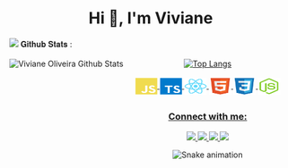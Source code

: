 
<h1 align="center">Hi 👋, I'm Viviane</h1>

<summary>
  <img src="https://media.giphy.com/media/cj87CxfRtrUifF3Ryk/giphy.gif" height="25">
  <span> 𝐆𝐢𝐭𝐡𝐮𝐛 𝐒𝐭𝐚𝐭𝐬 : </span>
</summary>
<br />
 <div align="center">
  <a href="https://github.com/Viviane-13">
    <img height="180em" align="left" alt="Viviane Oliveira Github Stats" src="https://github-readme-stats.vercel.app/api?username=Viviane-13&show_icons=true&hide_border=true&theme=dracula" />
    <img height="180em" alt="Top Langs" src="https://github-readme-stats.vercel.app/api/top-langs/?username=Viviane-13&layout=compact&langs_count=7&theme=dracula"/>
</div>
   
 
  
<div style="display: inline_block" align="center" ><br>
  <img align="center" alt="Vivi-Js" height="30" width="40" src="https://raw.githubusercontent.com/devicons/devicon/master/icons/javascript/javascript-plain.svg">
  <img align="center" alt="Vivi-Ts" height="30" width="40" src="https://raw.githubusercontent.com/devicons/devicon/master/icons/typescript/typescript-plain.svg">
  <img align="center" alt="Vivi-React" height="30" width="40" src="https://raw.githubusercontent.com/devicons/devicon/master/icons/react/react-original.svg">
  <img align="center" alt="Vivi-HTML" height="30" width="40" src="https://raw.githubusercontent.com/devicons/devicon/master/icons/html5/html5-original.svg">
  <img align="center" alt="Vivi-CSS" height="30" width="40" src="https://raw.githubusercontent.com/devicons/devicon/master/icons/css3/css3-original.svg">
  <img align="center" alt="Vivi-Node" height="30" width="40" src="https://raw.githubusercontent.com/devicons/devicon/master/icons/nodejs/nodejs-original.svg">
  

</div>

##

<h3 align="center">Connect with me:</h3>

<div align="center">
  <a href="https://github.com/Viviane-13">
    <img src="https://img.shields.io/badge/-Github-000?style=for-the-badge&logo=Github&logoColor=white&link=https://github.com/Viviane-13">
  </a>

  <a href="https://www.linkedin.com/in/viviane-oliveira-303683162/">
    <img src="https://img.shields.io/badge/-LinkedIn-blue?style=for-the-badge&logo=Linkedin&logoColor=white&link=https://www.linkedin.com/in/viviane-olvr/">
  </a>

  <a href="https://www.instagram.com/viviane.olvr/?hl=pt-br">
    <img src="https://img.shields.io/badge/-Instagram-E4405F?style=for-the-badge&labelColor=E4405F&logo=instagram&logoColor=white&link=https://www.instagram.com/viviane.olvr/">
  </a>

  <a href="mailto:dev.vivian1@gmail.com">
    <img src="https://img.shields.io/badge/-Gmail-f4f4f4?style=for-the-badge&labelColor=f4f4f4&logo=gmail&logoColor=D14836&link=mailto:dev.vivian1@gmail.com/">
  </a>
  
 
 ![Snake animation](https://github.com/Viviane-13/Viviane-13/blob/output/github-contribution-grid-snake.svg)
</div>



  







